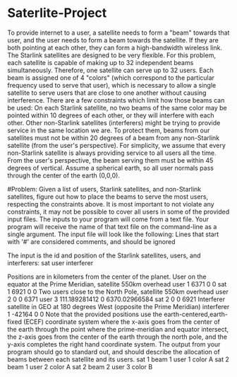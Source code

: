 # Saterlite-Project

To provide internet to a user, a satellite needs to form a "beam" towards that user, and the user needs to form a beam towards the satellite. If they are both 
pointing at each other, they can form a high-bandwidth wireless link.
The Starlink satellites are designed to be very flexible. For this problem, each satellite is capable of making up to 32 independent beams simultaneously. 
Therefore, one satellite can serve up to 32 users. Each beam is assigned one of 4 "colors" (which correspond to the particular frequency used to serve that 
user), which is necessary to allow a single satellite to serve users that are close to one another without causing interference.
There are a few constraints which limit how those beams can be used:
On each Starlink satellite, no two beams of the same color may be pointed within 10 degrees of each other, or they will interfere with each other.
Other non-Starlink satellites (interferers) might be trying to provide service in the same location we are. To protect them, beams from our satellites 
must not be within 20 degrees of a beam from any non-Starlink satellite (from the user's perspective).
For simplicity, we assume that every non-Starlink satellite is always providing service to all users all the time.
From the user's perspective, the beam serving them must be within 45 degrees of vertical. Assume a spherical earth, so all user normals pass 
through the center of the earth (0,0,0).

#Problem:
Given a list of users, Starlink satellites, and non-Starlink satellites, figure out how to place the beams to serve the most users, respecting the constraints 
above. It is most important to not violate any constraints, it may not be possible to cover all users in some of the provided input files.
The inputs to your program will come from a text file. Your program will receive the name of that text file on the command-line as a single argument. The input file will look like the following:
Lines that start with '#' are considered comments, and should be ignored

The input is the id and position of the Starlink satellites, users, and interferers:
sat <id> <position x y z>
user <id> <position x y z>
interferer <id> <position x y z>

Positions are in kilometers from the center of the planet.
User on the equator at the Prime Meridian, satellite 550km overhead
user 1 6371 0 0
sat 1 6921 0 0
Two users close to the North Pole, satellite 550km overhead
user 2 0 0 6371
user 3 111.189281412 0 6370.02966584
sat 2 0 0 6921
Interferer satellite in GEO at 180 degrees West (opposite the Prime Meridian)
interferer 1 -42164 0 0
Note that the provided positions use the earth-centered,earth-fixed (ECEF) coordinate system where the x-axis goes from the center of the earth through 
the point where the prime-meridian and equator intersect, the z-axis goes from the center of the earth through the north pole, and the y-axis completes the 
right hand coordinate system.
The output from your program should go to standard out, and should describe the allocation of beams between each satellite and its users.
sat 1 beam 1 user 1 color A
sat 2 beam 1 user 2 color A
sat 2 beam 2 user 3 color B
